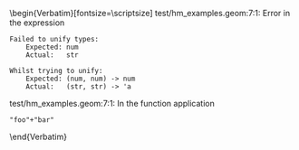 \begin{Verbatim}[fontsize=\scriptsize]
test/hm_examples.geom:7:1: Error in the expression

    Failed to unify types:
        Expected: num
        Actual:   str

    Whilst trying to unify:
        Expected: (num, num) -> num
        Actual:   (str, str) -> 'a

test/hm_examples.geom:7:1: In the function application

    "foo"+"bar"
\end{Verbatim}
